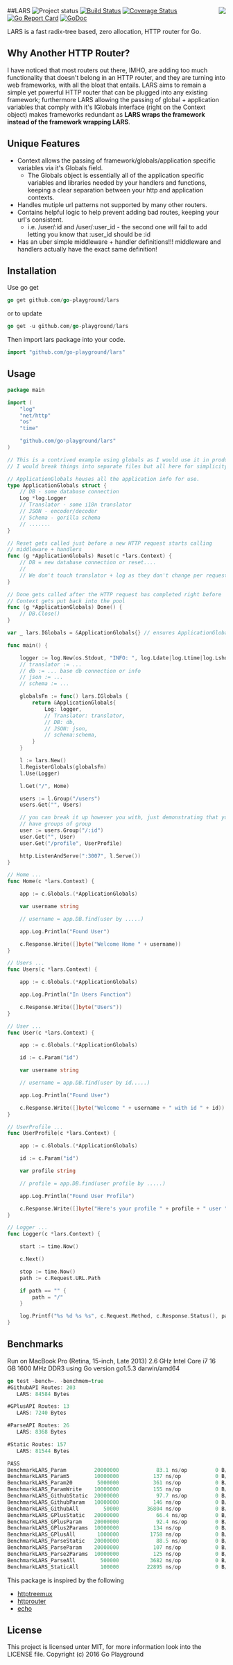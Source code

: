 ##LARS
<img align="right" src="https://raw.githubusercontent.com/go-playground/lars/master/examples/README/test.gif">
![Project status](https://img.shields.io/badge/beta-v0.1-green.svg)
[![Build Status](https://semaphoreci.com/api/v1/projects/4351aa2d-2f94-40be-a6ef-85c248490378/679708/badge.svg)](https://semaphoreci.com/joeybloggs/lars)
[![Coverage Status](https://coveralls.io/repos/github/go-playground/lars/badge.svg?branch=master)](https://coveralls.io/github/go-playground/lars?branch=master)
[![Go Report Card](http://goreportcard.com/badge/go-playground/lars)](http://goreportcard.com/badge/go-playground/lars)
[![GoDoc](https://godoc.org/github.com/go-playground/lars?status.svg)](https://godoc.org/github.com/go-playground/lars)

LARS is a fast radix-tree based, zero allocation, HTTP router for Go.

Why Another HTTP Router?
------------------------
I have noticed that most routers out there, IMHO, are adding too much functionality that doesn't belong in an HTTP router, and they are turning into web frameworks, with all the bloat that entails. LARS aims to remain a simple yet powerful HTTP router that can be plugged into any existing framework; furthermore LARS allowing the passing of global + application variables that comply with it's IGlobals interface (right on the Context object) makes frameworks redundant as **LARS wraps the framework instead of the framework wrapping LARS**.<add link to an example here>

Unique Features 
--------------
* Context allows the passing of framework/globals/application specific variables via it's Globals field.
  * The Globals object is essentially all of the application specific variables and libraries needed by your handlers and functions, keeping a clear separation between your http and application contexts.
* Handles mutiple url patterns not supported by many other routers.
* Contains helpful logic to help prevent adding bad routes, keeping your url's consistent.
  * i.e. /user/:id and /user/:user_id - the second one will fail to add letting you know that :user_id should be :id
* Has an uber simple middleware + handler definitions!!! middleware and handlers actually have the exact same definition!



Installation
-----------

Use go get 

```go
go get github.com/go-playground/lars
``` 

or to update

```go
go get -u github.com/go-playground/lars
``` 

Then import lars package into your code.

```go
import "github.com/go-playground/lars"
``` 

Usage
------
```go
package main

import (
	"log"
	"net/http"
	"os"
	"time"

	"github.com/go-playground/lars"
)

// This is a contrived example using globals as I would use it in production
// I would break things into separate files but all here for simplicity

// ApplicationGlobals houses all the application info for use.
type ApplicationGlobals struct {
	// DB - some database connection
	Log *log.Logger
	// Translator - some i18n translator
	// JSON - encoder/decoder
	// Schema - gorilla schema
	// .......
}

// Reset gets called just before a new HTTP request starts calling
// middleware + handlers
func (g *ApplicationGlobals) Reset(c *lars.Context) {
	// DB = new database connection or reset....
	//
	// We don't touch translator + log as they don't change per request
}

// Done gets called after the HTTP request has completed right before
// Context gets put back into the pool
func (g *ApplicationGlobals) Done() {
	// DB.Close()
}

var _ lars.IGlobals = &ApplicationGlobals{} // ensures ApplicationGlobals complies with lasr.IGlobals at compile time

func main() {

	logger := log.New(os.Stdout, "INFO: ", log.Ldate|log.Ltime|log.Lshortfile)
	// translator := ...
	// db := ... base db connection or info
	// json := ...
	// schema := ...

	globalsFn := func() lars.IGlobals {
		return &ApplicationGlobals{
			Log: logger,
			// Translator: translator,
			// DB: db,
			// JSON: json,
			// schema:schema,
		}
	}

	l := lars.New()
	l.RegisterGlobals(globalsFn)
	l.Use(Logger)

	l.Get("/", Home)

	users := l.Group("/users")
	users.Get("", Users)

	// you can break it up however you with, just demonstrating that you can
	// have groups of group
	user := users.Group("/:id")
	user.Get("", User)
	user.Get("/profile", UserProfile)

	http.ListenAndServe(":3007", l.Serve())
}

// Home ...
func Home(c *lars.Context) {

	app := c.Globals.(*ApplicationGlobals)

	var username string

	// username = app.DB.find(user by .....)

	app.Log.Println("Found User")

	c.Response.Write([]byte("Welcome Home " + username))
}

// Users ...
func Users(c *lars.Context) {

	app := c.Globals.(*ApplicationGlobals)

	app.Log.Println("In Users Function")

	c.Response.Write([]byte("Users"))
}

// User ...
func User(c *lars.Context) {

	app := c.Globals.(*ApplicationGlobals)

	id := c.Param("id")

	var username string

	// username = app.DB.find(user by id.....)

	app.Log.Println("Found User")

	c.Response.Write([]byte("Welcome " + username + " with id " + id))
}

// UserProfile ...
func UserProfile(c *lars.Context) {

	app := c.Globals.(*ApplicationGlobals)

	id := c.Param("id")

	var profile string

	// profile = app.DB.find(user profile by .....)

	app.Log.Println("Found User Profile")

	c.Response.Write([]byte("Here's your profile " + profile + " user " + id))
}

// Logger ...
func Logger(c *lars.Context) {

	start := time.Now()

	c.Next()

	stop := time.Now()
	path := c.Request.URL.Path

	if path == "" {
		path = "/"
	}

	log.Printf("%s %d %s %s", c.Request.Method, c.Response.Status(), path, stop.Sub(start))
}

```

Benchmarks
-----------
Run on MacBook Pro (Retina, 15-inch, Late 2013) 2.6 GHz Intel Core i7 16 GB 1600 MHz DDR3 using Go version go1.5.3 darwin/amd64


```go
go test -bench=. -benchmem=true
#GithubAPI Routes: 203
   LARS: 84584 Bytes

#GPlusAPI Routes: 13
   LARS: 7240 Bytes

#ParseAPI Routes: 26
   LARS: 8368 Bytes

#Static Routes: 157
   LARS: 81544 Bytes

PASS
BenchmarkLARS_Param       	20000000	        83.1 ns/op	       0 B/op	       0 allocs/op
BenchmarkLARS_Param5      	10000000	       137 ns/op	       0 B/op	       0 allocs/op
BenchmarkLARS_Param20     	 5000000	       361 ns/op	       0 B/op	       0 allocs/op
BenchmarkLARS_ParamWrite  	10000000	       155 ns/op	       0 B/op	       0 allocs/op
BenchmarkLARS_GithubStatic	20000000	        97.7 ns/op	       0 B/op	       0 allocs/op
BenchmarkLARS_GithubParam 	10000000	       146 ns/op	       0 B/op	       0 allocs/op
BenchmarkLARS_GithubAll   	   50000	     36804 ns/op	       0 B/op	       0 allocs/op
BenchmarkLARS_GPlusStatic 	20000000	        66.4 ns/op	       0 B/op	       0 allocs/op
BenchmarkLARS_GPlusParam  	20000000	        92.4 ns/op	       0 B/op	       0 allocs/op
BenchmarkLARS_GPlus2Params	10000000	       134 ns/op	       0 B/op	       0 allocs/op
BenchmarkLARS_GPlusAll    	 1000000	      1758 ns/op	       0 B/op	       0 allocs/op
BenchmarkLARS_ParseStatic 	20000000	        88.5 ns/op	       0 B/op	       0 allocs/op
BenchmarkLARS_ParseParam  	20000000	       107 ns/op	       0 B/op	       0 allocs/op
BenchmarkLARS_Parse2Params	10000000	       125 ns/op	       0 B/op	       0 allocs/op
BenchmarkLARS_ParseAll    	  500000	      3682 ns/op	       0 B/op	       0 allocs/op
BenchmarkLARS_StaticAll   	  100000	     22895 ns/op	       0 B/op	       0 allocs/op

```

This package is inspired by the following 
- [httptreemux](https://github.com/dimfeld/httptreemux)
- [httprouter](https://github.com/julienschmidt/httprouter)
- [echo](https://github.com/labstack/echo)

License 
--------
This project is licensed unter MIT, for more information look into the LICENSE file.
Copyright (c) 2016 Go Playground


